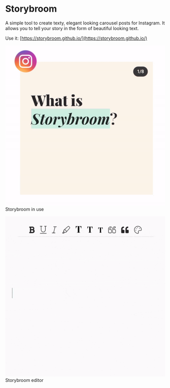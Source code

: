 # Storybroom


A simple tool to create texty, elegant looking carousel posts for Instagram. It allows you to tell your story in the form of beautiful looking text.

Use it: [https://storybroom.github.io/](https://storybroom.github.io/)

![Storybroom Instagram screenshot](https://raw.githubusercontent.com/storybroom/storybroom.github.io/master/crop.gif)
Storybroom in use

![Storybroom editor](https://raw.githubusercontent.com/storybroom/storybroom.github.io/master/editor-storybroom.gif)
Storybroom editor
